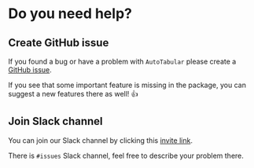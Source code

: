 # Do you need help?

## Create GitHub issue

If you found a bug or have a problem with `AutoTabular` please create a [GitHub issue](https://github.com/jianzhnie/AutoTabular/issues/new).

If you see that some important feature is missing in the package, you can suggest a new features there as well!  :+1:

## Join Slack channel

You can join our Slack channel by clicking this [invite link](https://AutoTabular.slack.com/join/shared_invite/zt-gkhfsvhw-H6LMKxxV5adeTmn9V7nbZw#/).

There is `#issues` Slack channel, feel free to describe your problem there.
